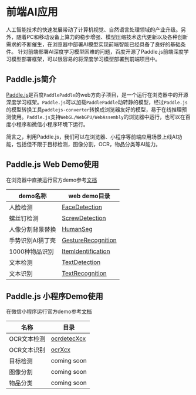 
# 前端AI应用

人工智能技术的快速发展带动了计算机视觉、自然语言处理领域的产业升级。另外，随着PC和移动设备上算力的稳步增强、模型压缩技术迭代更新以及各种创新需求的不断催生，在浏览器中部署AI模型实现前端智能已经具备了良好的基础条件。
针对前端部署AI深度学习模型困难的问题，百度开源了Paddle.js前端深度学习模型部署框架，可以很容易的将深度学习模型部署到前端项目中。

## Paddle.js简介

[Paddle.js](https://github.com/PaddlePaddle/Paddle.js)是百度`PaddlePaddle`的web方向子项目，是一个运行在浏览器中的开源深度学习框架。`Paddle.js`可以加载`PaddlePaddle`动转静的模型，经过`Paddle.js`的模型转换工具`paddlejs-converter`转换成浏览器友好的模型，易于在线推理预测使用。`Paddle.js`支持`WebGL/WebGPU/WebAssembly`的浏览器中运行，也可以在百度小程序和微信小程序环境下运行。

简言之，利用Paddle.js，我们可以在浏览器、小程序等前端应用场景上线AI功能，包括但不限于目标检测，图像分割，OCR，物品分类等AI能力。

## Paddle.js Web Demo使用

在浏览器中直接运行官方demo参考[文档](./web_demo/README.md)

|demo名称|web demo目录|
|-|-|
|人脸检测|[FaceDetection](./web_demo/demo/src/pages/cv/detection/FaceDetection/)| 
|螺丝钉检测|[ScrewDetection](./web_demo//demo/src/pages/cv/detection/ScrewDetection)| 
|人像分割背景替换|[HumanSeg](./web_demo//demo/src/pages/cv/segmentation/HumanSeg)|
|手势识别AI猜丁壳|[GestureRecognition](./web_demo//demo/src/pages/cv/recognition/GestureRecognition)|
|1000种物品识别|[ItemIdentification](./web_demo//demo/src/pages/cv/recognition/ItemIdentification)|
|文本检测|[TextDetection](./web_demo//demo/src/pages/cv/ocr/TextDetection)|
|文本识别|[TextRecognition](./web_demo//demo/src/pages/cv/ocr/TextRecognition)|


## Paddle.js 小程序Demo使用

在微信小程序运行官方demo参考[文档](./mini_program/README.md)

|名称|目录|
|-|-|
|OCR文本检测| [ocrdetecXcx](./mini_program/ocrdetectXcx/) |
|OCR文本识别| [ocrXcx](./mini_program/ocrXcx/) |
|目标检测| coming soon |
|图像分割| coming soon | 
|物品分类| coming soon | 
